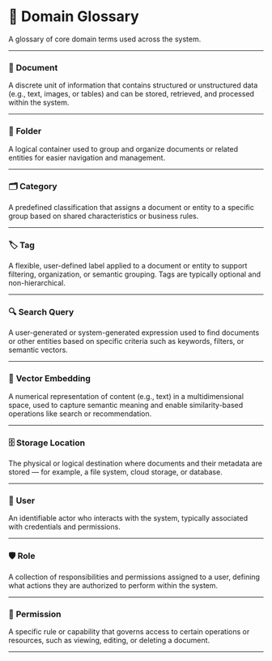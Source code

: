 # 📘 Domain Glossary

A glossary of core domain terms used across the system.

---

### 📄 **Document**

A discrete unit of information that contains structured or unstructured data
(e.g., text, images, or tables) and can be stored, retrieved, and processed
within the system.

---

### 📁 **Folder**

A logical container used to group and organize documents or related entities
for easier navigation and management.

---

### 🗂 **Category**

A predefined classification that assigns a document or entity to a specific
group based on shared characteristics or business rules.

---

### 🏷 **Tag**

A flexible, user-defined label applied to a document or entity to support
filtering,
organization, or semantic grouping. Tags are typically optional and
non-hierarchical.

---

### 🔍 **Search Query**

A user-generated or system-generated expression used to find documents or other
entities based on specific criteria such as keywords, filters, or semantic
vectors.

---

### 🧠 **Vector Embedding**

A numerical representation of content (e.g., text) in a multidimensional space,
used to capture semantic meaning and enable similarity-based operations like
search or recommendation.

---

### 🗄 **Storage Location**

The physical or logical destination where documents and their metadata are
stored — for example,
a file system, cloud storage, or database.

---

### 👤 **User**

An identifiable actor who interacts with the system, typically associated with
credentials
and permissions.

---

### 🛡 **Role**

A collection of responsibilities and permissions assigned to a user, defining
what
actions they are authorized to perform within the system.

---

### 🔐 **Permission**

A specific rule or capability that governs access to certain operations or
resources, such as viewing, editing, or deleting a document.

---
